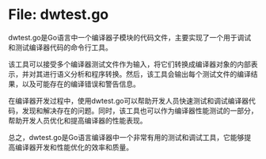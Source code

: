 # File: dwtest.go

dwtest.go是Go语言中一个编译器子模块的代码文件，主要实现了一个用于调试和测试编译器代码的命令行工具。

该工具可以接受多个编译器测试文件作为输入，将它们转换成编译器对象的内部表示，并对其进行语义分析和程序转换。然后，该工具会输出每个测试文件的编译结果，以及可能存在的编译错误和警告信息。

在编译器开发过程中，使用dwtest.go可以帮助开发人员快速测试和调试编译器代码，发现和解决存在的问题。同时，该工具也可以作为编译器性能测试的一部分，帮助开发人员优化和提高编译器的性能表现。

总之，dwtest.go是Go语言编译器中一个非常有用的测试和调试工具，它能够提高编译器开发和性能优化的效率和质量。

